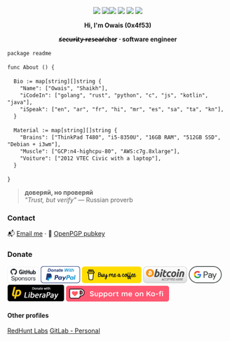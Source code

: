 <p align="center">
<img src="https://media.tenor.com/8PlnT9rtCScAAAAi/mew-pokemon.gif" width="75"/> <img src="https://i.pinimg.com/originals/e9/38/d1/e938d18fc07a3ffd16b4864ef2f1308f.gif" width="50"/><img src="https://66.media.tumblr.com/tumblr_ma4fsg8aDZ1rfjowdo1_500.gif" width="60"/> <img src="https://media.tenor.com/0GRl16naN8YAAAAj/pokemon-nintendo.gif" width="65"/> <img src="https://pa1.aminoapps.com/6191/1d2177e5d746c7c38a2d99ae1f25deb373874d86_00.gif" width="70"/> <img src="https://38.media.tumblr.com/94e9f3d457a2916b99fd0cecc0793039/tumblr_n9e0clg7821s3bc1no1_500.gif" width="70"/>
</p>

<p align="center">
  <b size="1">Hi, I'm Owais (0x4f53)</b>
</p>
<p align="center">
  <b>s̸e̵c̵u̶r̴i̵t̷y̵ ̶r̴e̷s̴e̶a̶r̸c̴h̷e̵r̷ ⋅ software engineer</b>
</p>


```golang
package readme

func About () {

  Bio := map[string][]string {
    "Name": ["Owais", "Shaikh"],
    "iCodeIn": ["golang", "rust", "python", "c", "js", "kotlin", "java"],
    "iSpeak": ["en", "ar", "fr", "hi", "mr", "es", "sa", "ta", "kn"],
  }

  Material := map[string][]string {
    "Brains": ["ThinkPad T480", "i5-8350U", "16GB RAM", "512GB SSD", "Debian + i3wm"],
    "Muscle": ["GCP:n4-highcpu-80", "AWS:c7g.8xlarge"],
    "Voiture": ["2012 VTEC Civic with a laptop"],
  }

}
```

> <b>доверяй, но проверяй</b>
> <br/> _"Trust, but verify"_ — Russian proverb

### Contact
📬 [Email me](mailto:me@0x4f.in)
 ⋅ 
🔏 <a href="https://keys.openpgp.org/vks/v1/by-fingerprint/5B4877332829B7F48ABEC1CBCA2D14E0F9F73BA8">OpenPGP pubkey</a>

### Donate
<a href="https://github.com/sponsors/0x4f53/"><img src="donation_badges/sponsors.png" alt="GitHub Sponsors" width="72"/></a>
<a href="https://www.paypal.me/0x4f"><img src="donation_badges/paypal.png" alt="PayPal" width="90"/></a>
<a href="https://buymeacoffee.com/0x4f"><img src="donation_badges/bmac.png" width="136"/></a>
<a href=bitcoin.md><img src="donation_badges/bitcoin.png" alt="Bitcoin address" width="100"/></a>
<a href="https://raw.githubusercontent.com/0x4f53/0x4f53.github.io/master/assets/upi_code.png"><img src="donation_badges/gpay.png" width="75"/></a>
<a href="https://liberapay.com/0x4f53"><img src="donation_badges/liberapay.png" width="130"/></a>
<a href="https://liberapay.com/0x4f53"><img src="donation_badges/kofi.png" width="235"/></a>

#### Other profiles
[RedHunt Labs](https://github.com/owais-redhunt)
[GitLab - Personal](https://gitlab.com/ThomasCat)

